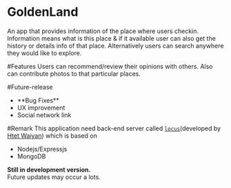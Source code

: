 # GoldenLand
An app that provides information of the place where users checkin. 
Information means what is this place & if it available user can also get the history or details info of that place.
Alternatively users can search anywhere they would like to explore.

#Features
Users can recommend/review their opinions with others. Also can contribute photos to that particular places.

#Future-release
<ul>
<li>**Bug Fixes**</li>
<li>UX improvement</li>
<li>Social network link</li>
</ul>


#Remark
This application need back-end server called <a href="https://github.com/htet-waiyan/locus"><code>locus</code></a>(developed by <a href="https://github.com/htet-waiyan">Htet Waiyan</a>) which is based on 
<ul>
<li>Nodejs/Expressjs</li>
<li>MongoDB</li>
</ul>
<b>Still in development version.</b>
<br>
Future updates may occur a lots.



 
